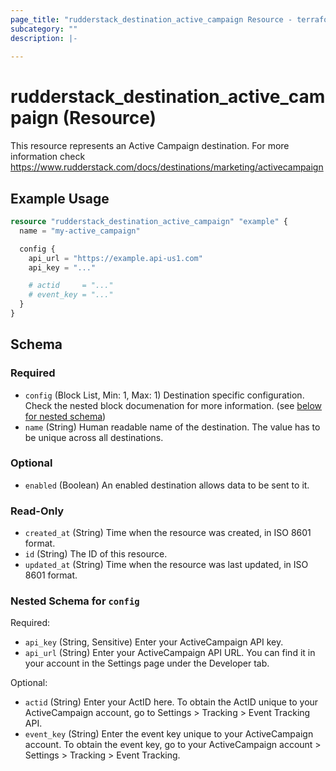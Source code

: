 ```yaml
---
page_title: "rudderstack_destination_active_campaign Resource - terraform-provider-rudderstack"
subcategory: ""
description: |-
  
---
```


# rudderstack_destination_active_campaign (Resource)

This resource represents an Active Campaign destination. For more information check 
https://www.rudderstack.com/docs/destinations/marketing/activecampaign

## Example Usage

```terraform
resource "rudderstack_destination_active_campaign" "example" {
  name = "my-active_campaign"

  config {
    api_url = "https://example.api-us1.com"
    api_key = "..."

    # actid     = "..."
    # event_key = "..."
  }
}
```

<!-- schema generated by tfplugindocs -->
## Schema

### Required

- `config` (Block List, Min: 1, Max: 1) Destination specific configuration. Check the nested block documenation for more information. (see [below for nested schema](#nestedblock--config))
- `name` (String) Human readable name of the destination. The value has to be unique across all destinations.

### Optional

- `enabled` (Boolean) An enabled destination allows data to be sent to it.

### Read-Only

- `created_at` (String) Time when the resource was created, in ISO 8601 format.
- `id` (String) The ID of this resource.
- `updated_at` (String) Time when the resource was last updated, in ISO 8601 format.

<a id="nestedblock--config"></a>
### Nested Schema for `config`

Required:

- `api_key` (String, Sensitive) Enter your ActiveCampaign API key.
- `api_url` (String) Enter your ActiveCampaign API URL. You can find it in your account in the Settings page under the Developer tab.

Optional:

- `actid` (String) Enter your ActID here. To obtain the ActID unique to your ActiveCampaign account, go to Settings > Tracking > Event Tracking API.
- `event_key` (String) Enter the event key unique to your ActiveCampaign account. To obtain the event key, go to your ActiveCampaign account > Settings > Tracking > Event Tracking.
